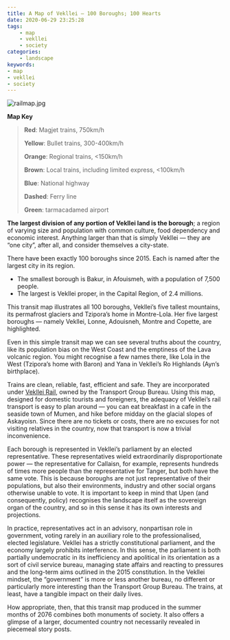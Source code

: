 ```yaml
---
title: A Map of Vekllei — 100 Boroughs; 100 Hearts
date: 2020-06-29 23:25:28
tags:
    - map
    - vekllei
    - society
categories:
    - landscape
keywords:
- map
- vekllei
- society
---
```


![railmap.jpg](/images/railmap.jpg)

**Map Key**

>**Red**: Magjet trains, 750km/h  
>  
>**Yellow**: Bullet trains, 300-400km/h  
>  
>**Orange**: Regional trains, <150km/h  
>  
>**Brown**: Local trains, including limited express, <100km/h  
>  
>**Blue**: National highway  
>  
>**Dashed**: Ferry line  
>  
>**Green**: tarmacadamed airport

**The largest division of any portion of Vekllei land is the borough**; a region of varying size and population with common culture, food dependency and economic interest. Anything larger than that is simply Vekllei — they are “one city”, after all, and consider themselves a city-state.

There have been exactly 100 boroughs since 2015. Each is named after the largest city in its region.

* The smallest borough is Bakur, in Afouismeh, with a population of 7,500 people.
* The largest is Vekllei proper, in the Capital Region, of 2.4 millions.

This transit map illustrates all 100 boroughs, Vekllei’s five tallest mountains, its permafrost glaciers and Tzipora’s home in Montre-Lola. Her five largest boroughs — namely Vekllei, Lonne, Adouisneh, Montre and Copette, are highlighted.

Even in this simple transit map we can see several truths about the country, like its population bias on the West Coast and the emptiness of the Lava volcanic region. You might recognise a few names there, like Lola in the West (Tzipora’s home with Baron) and Yana in Vekllei’s Ro Highlands (Ayn’s birthplace).

Trains are clean, reliable, fast, efficient and safe. They are incorporated under [Vekllei Rail](https://www.reddit.com/r/vekllei/comments/cr65zu/the_people_of_veklleis_railway_plus_dog/), owned by the Transport Group Bureau. Using this map, designed for domestic tourists and foreigners, the adequacy of Vekllei’s rail transport is easy to plan around — you can eat breakfast in a cafe in the seaside town of Mumen, and hike before midday on the glacial slopes of Askayoisn. Since there are no tickets or costs, there are no excuses for not visiting relatives in the country, now that transport is now a trivial inconvenience.

Each borough is represented in Vekllei’s parliament by an elected representative. These representatives wield extraordinarily disproportionate power — the representative for Callaisn, for example, represents hundreds of times more people than the representative for Tanger, but both have the same vote. This is because boroughs are not just representative of their populations, but also their environments, industry and other social organs otherwise unable to vote. It is important to keep in mind that Upen (and consequently, policy) recognises the landscape itself as the sovereign organ of the country, and so in this sense it has its own interests and projections.

In practice, representatives act in an advisory, nonpartisan role in government, voting rarely in an auxiliary role to the professionalised, elected legislature. Vekllei has a strictly constitutional parliament, and the economy largely prohibits interference. In this sense, the parliament is both partially undemocratic in its inefficiency and apolitical in its orientation as a sort of civil service bureau, managing state affairs and reacting to pressures and the long-term aims outlined in the 2015 constitution. In the Vekllei mindset, the “government” is more or less another bureau, no different or particularly more interesting than the Transport Group Bureau. The trains, at least, have a tangible impact on their daily lives.

How appropriate, then, that this transit map produced in the summer months of 2076 combines both monuments of society. It also offers a glimpse of a larger, documented country not necessarily revealed in piecemeal story posts.
